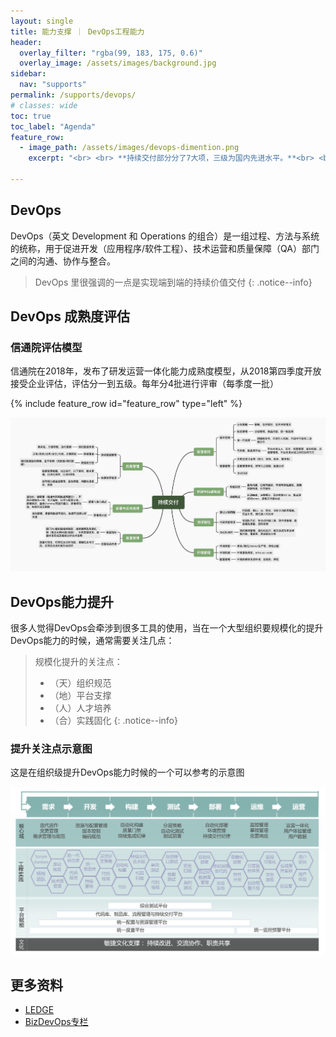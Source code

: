 ```yaml
---
layout: single
title: 能力支撑 ｜ DevOps工程能力
header:
  overlay_filter: "rgba(99, 183, 175, 0.6)"
  overlay_image: /assets/images/background.jpg
sidebar:
  nav: "supports"
permalink: /supports/devops/
# classes: wide
toc: true
toc_label: "Agenda"
feature_row:
  - image_path: /assets/images/devops-dimention.png
    excerpt: "<br> <br> **持续交付部分分了7大项，三级为国内先进水平。**<br> <br> 目前，国内已参评并通过3级的企业包括腾讯（四级）、去哪儿等互联网企业，也包括招行、中行、中信等国内银行代表，还有广东移动、江苏电信等通信领域的企业。 <br> <br> 持续交付内还细分了49小项，要求企业在组织内全面推行DevOps实践，并贯穿软件全生命周期，获得整体效益提升。"

---
```


## DevOps

DevOps（英文 Development 和 Operations 的组合）是一组过程、方法与系统的统称，用于促进开发（应用程序/软件工程）、技术运营和质量保障（QA）部门之间的沟通、协作与整合。

> DevOps 里很强调的一点是实现端到端的持续价值交付
{: .notice--info}

## DevOps 成熟度评估

### 信通院评估模型

信通院在2018年，发布了研发运营一体化能力成熟度模型，从2018第四季度开放接受企业评估，评估分一到五级。每年分4批进行评审（每季度一批）

{% include feature_row id="feature_row" type="left" %}


![](/assets/images/devopsmm.jpg)


## DevOps能力提升
很多人觉得DevOps会牵涉到很多工具的使用，当在一个大型组织要规模化的提升DevOps能力的时候，通常需要关注几点：

> 规模化提升的关注点： 
> * （天）组织规范 
> * （地）平台支撑  
> * （人）人才培养
> * （合）实践固化
{: .notice--info}

### 提升关注点示意图
这是在组织级提升DevOps能力时候的一个可以参考的示意图

![](/assets/images/devops.jpg)


## 更多资料

- [LEDGE](https://devops.phodal.com/)
- [BizDevOps专栏](https://zhuanlan.zhihu.com/bizdevops)








